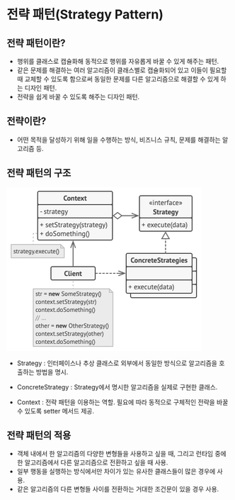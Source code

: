# 전략 패턴(Strategy Pattern)

## 전략 패턴이란?

- 행위를 클래스로 캡슐화해 동적으로 행위를 자유롭게 바꿀 수 있게 해주는 패턴.
- 같은 문제를 해결하는 여러 알고리즘이 클래스별로 캡슐화되어 있고 이들이 필요할 때 교체할 수 있도록 함으로써
동일한 문제를 다른 알고리즘으로 해결할 수 있게 하는 디자인 패턴.
- 전략을 쉽게 바꿀 수 있도록 해주는 디자인 패턴.

## 전략이란?

- 어떤 목적을 달성하기 위해 일을 수행하는 방식, 비즈니스 규칙, 문제를 해결하는 알고리즘 등.

## 전략 패턴의 구조

![Strategy Pattern Structure](../../images/Strategy.png)

- Strategy
    : 인터페이스나 추상 클래스로 외부에서 동일한 방식으로 알고리즘을 호출하는 방법을 명시.

- ConcreteStrategy
    : Strategy에서 명시한 알고리즘을 실제로 구현한 클래스.

- Context
    : 전략 패턴을 이용하는 역할. 필요에 따라 동적으로 구체적인 전략을 바꿀 수 있도록 setter 메서드 제공.

## 전략 패턴의 적용

- 객체 내에서 한 알고리즘의 다양한 변형들을 사용하고 싶을 때, 그리고 런타임 중에 한 알고리즘에서 다른 알고리즘으로 전환하고 싶을 때 사용.
- 일부 행동을 실행하는 방식에서만 차이가 있는 유사한 클래스들이 많은 경우에 사용.
- 같은 알고리즘의 다른 변형들 사이를 전환하는 거대한 조건문이 있을 경우 사용.